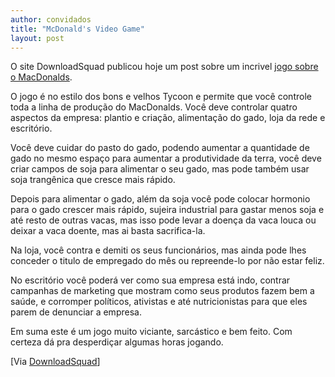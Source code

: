 ```yaml
---
author: convidados
title: "McDonald's Video Game"
layout: post
---
```

O site DownloadSquad publicou hoje um post sobre um incrivel [jogo sobre o MacDonalds][1].

O jogo é no estilo dos bons e velhos Tycoon e permite que você controle toda a linha de produção do MacDonalds. Você deve controlar quatro aspectos da empresa: plantio e criação, alimentação do gado, loja da rede e escritório.

Você deve cuidar do pasto do gado, podendo aumentar a quantidade de gado no mesmo espaço para aumentar a produtividade da terra, você deve criar campos de soja para alimentar o seu gado, mas pode também usar soja trangênica que cresce mais rápido.

Depois para alimentar o gado, além da soja você pode colocar hormonio para o gado crescer mais rápido, sujeira industrial para gastar menos soja e até resto de outras vacas, mas isso pode levar a doença da vaca louca ou deixar a vaca doente, mas ai basta sacrifica-la.

Na loja, você contra e demiti os seus funcionários, mas ainda pode lhes conceder o titulo de empregado do mês ou repreende-lo por não estar feliz.

No escritório você poderá ver como sua empresa está indo, contrar campanhas de marketing que mostram como seus produtos fazem bem a saúde, e corromper políticos, ativistas e até nutricionistas para que eles parem de denunciar a empresa.

Em suma este é um jogo muito viciante, sarcástico e bem feito. Com certeza dá pra desperdiçar algumas horas jogando.

[Via [DownloadSquad][2]] 

[1]: http://www.mcvideogame.com/index-eng.html "MacDonald's video Game"
[2]: http://www.downloadsquad.com/2007/02/15/mcdonalds-todays-time-waster/ "McDonald's Video Game - Today's Time-Waster"
